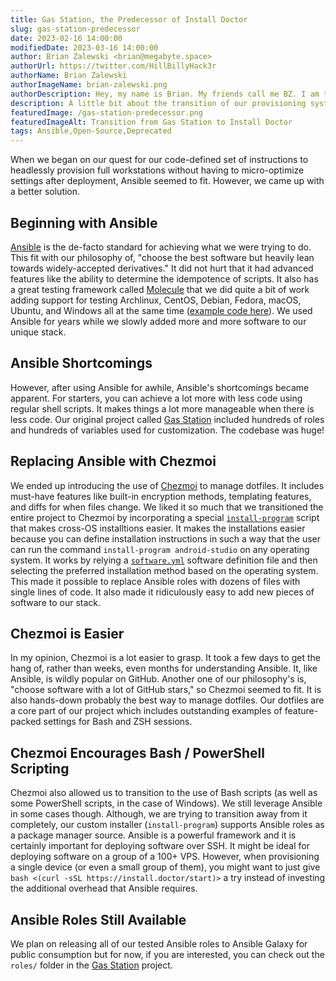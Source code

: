 ```yaml
---
title: Gas Station, the Predecessor of Install Doctor
slug: gas-station-predecessor
date: 2023-02-16 14:00:00
modifiedDate: 2023-03-16 14:00:00
author: Brian Zalewski <brian@megabyte.space>
authorUrl: https://twitter.com/HillBillyHack3r
authorName: Brian Zalewski
authorImageName: brian-zalewski.png
authorDescription: Hey, my name is Brian. My friends call me BZ. I am the main driving force behind Megabyte Labs and its various offerings. Apart from optimizing my developer tool stack, my hobbies include going to the gym, partying with friends, and playing volleyball / kickball. I never turn down a conversation about AI, God, time travelers, or Jesus. I frequently think about how I can make the world a better place by inspiring others.
description: A little bit about the transition of our provisioning system from Ansible to Chezmoi
featuredImage: /gas-station-predecessor.png
featuredImageAlt: Transition from Gas Station to Install Doctor
tags: Ansible,Open-Source,Deprecated
---
```


When we began on our quest for our code-defined set of instructions to headlessly provision full workstations without having to micro-optimize settings after deployment, Ansible seemed to fit. However, we came up with a better solution.

## Beginning with Ansible

[Ansible](https://www.ansible.com/) is the de-facto standard for achieving what we were trying to do. This fit with our philosophy of, "choose the best software but heavily lean towards widely-accepted derivatives." It did not hurt that it had advanced features like the ability to determine the idempotence of scripts. It also has a great testing framework called [Molecule](https://github.com/ansible-community/molecule) that we did quite a bit of work adding support for testing Archlinux, CentOS, Debian, Fedora, macOS, Ubuntu, and Windows all at the same time ([example code here](https://github.com/megabyte-labs/ansible-androidstudio/tree/master/molecule)). We used Ansible for years while we slowly added more and more software to our unique stack.

## Ansible Shortcomings

However, after using Ansible for awhile, Ansible's shortcomings became apparent. For starters, you can achieve a lot more with less code using regular shell scripts. It makes things a lot more manageable when there is less code. Our original project called [Gas Station](https://github.com/megabyte-labs/gas-station) included hundreds of roles and hundreds of variables used for customization. The codebase was huge!

## Replacing Ansible with Chezmoi

We ended up introducing the use of [Chezmoi](https://www.chezmoi.io/) to manage dotfiles. It includes must-have features like built-in encryption methods, templating features, and diffs for when files change. We liked it so much that we transitioned the entire project to Chezmoi by incorporating a special [`install-program`](https://github.com/megabyte-labs/install.doctor/blob/master/home/dot_local/bin/executable_install-program) script that makes cross-OS installtions easier. It makes the installations easier because you can define installation instructions in such a way that the user can run the command `install-program android-studio` on any operating system. It works by relying a [`software.yml`](https://github.com/megabyte-labs/install.doctor/blob/master/software.yml) software definition file and then selecting the preferred installation method based on the operating system. This made it possible to replace Ansible roles with dozens of files with single lines of code. It also made it ridiculously easy to add new pieces of software to our stack.

## Chezmoi is Easier

In my opinion, Chezmoi is a lot easier to grasp. It took a few days to get the hang of, rather than weeks, even months for understanding Ansible. It, like Ansible, is wildly popular on GitHub. Another one of our philosophy's is, "choose software with a lot of GitHub stars," so Chezmoi seemed to fit. It is also hands-down probably the best way to manage dotfiles. Our dotfiles are a core part of our project which includes outstanding examples of feature-packed settings for Bash and ZSH sessions.

## Chezmoi Encourages Bash / PowerShell Scripting

Chezmoi also allowed us to transition to the use of Bash scripts (as well as some PowerShell scripts, in the case of Windows). We still leverage Ansible in some cases though. Although, we are trying to transition away from it completely, our custom installer (`install-program`) supports Ansible roles as a package manager source. Ansible is a powerful framework and it is certainly important for deploying software over SSH. It might be ideal for deploying software on a group of a 100+ VPS. However, when provisioning a single device (or even a small group of them), you might want to just give `bash <(curl -sSL https://install.doctor/start)>` a try instead of investing the additional overhead that Ansible requires.

## Ansible Roles Still Available

We plan on releasing all of our tested Ansible roles to Ansible Galaxy for public consumption but for now, if you are interested, you can check out the `roles/` folder in the [Gas Station](https://github.com/megabyte-labs/Gas-Station/tree/master/roles) project.
